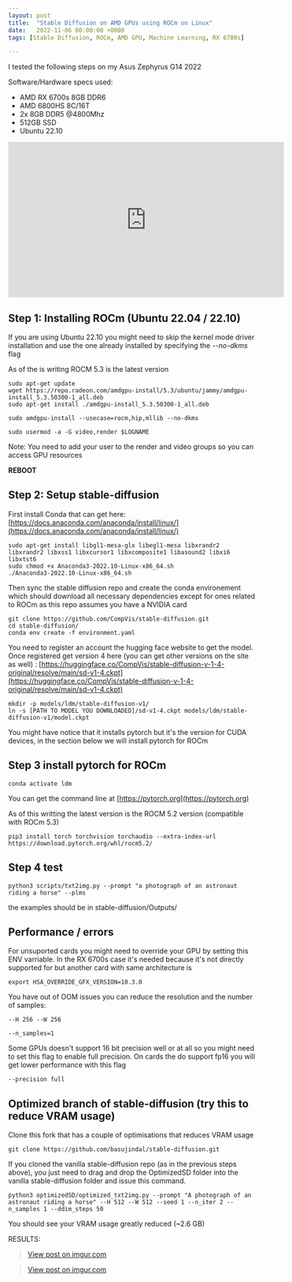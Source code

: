 ```yaml
---
layout: post
title:  "Stable Diffusion on AMD GPUs using ROCm on Linux"
date:   2022-11-06 00:00:00 +0000
tags: [Stable Diffusion, ROCm, AMD GPU, Machine Learning, RX 6700s]

---
```



I tested the following steps on my Asus Zephyrus G14 2022

Software/Hardware specs used:
*   AMD RX 6700s 8GB DDR6
*   AMD 6800HS 8C/16T
*   2x 8GB DDR5 @4800Mhz
*   512GB SSD
*   Ubuntu 22.10


<iframe width="560" height="315" src="https://www.youtube.com/embed/6cTjF1OESGE" title="YouTube video player" frameborder="0" allow="accelerometer; autoplay; clipboard-write; encrypted-media; gyroscope; picture-in-picture" allowfullscreen></iframe>







## Step 1: Installing ROCm (Ubuntu 22.04 / 22.10)

If you are using Ubuntu 22.10 you might need to skip the kernel mode driver installation and use the one already installed by specifying the *--no-dkms* flag

As of the is writing ROCM 5.3 is the latest version

```
sudo apt-get update
wget https://repo.radeon.com/amdgpu-install/5.3/ubuntu/jammy/amdgpu-install_5.3.50300-1_all.deb
sudo apt-get install ./amdgpu-install_5.3.50300-1_all.deb

sudo amdgpu-install --usecase=rocm,hip,mllib --no-dkms

sudo usermod -a -G video,render $LOGNAME
```
Note: You need to add your user to the render and video groups so you can access GPU resources

**REBOOT**



## Step 2: Setup stable-diffusion

First install Conda that can get here:
[https://docs.anaconda.com/anaconda/install/linux/](https://docs.anaconda.com/anaconda/install/linux/)

```
sudo apt-get install libgl1-mesa-glx libegl1-mesa libxrandr2 libxrandr2 libxss1 libxcursor1 libxcomposite1 libasound2 libxi6 libxtst6
sudo chmod +x Anaconda3-2022.10-Linux-x86_64.sh
./Anaconda3-2022.10-Linux-x86_64.sh
```

Then sync the stable diffusion repo and create the conda environement which should download all necessary dependencies except for ones related to ROCm as this repo assumes you have a NVIDIA card
```
git clone https://github.com/CompVis/stable-diffusion.git
cd stable-diffusion/
conda env create -f environment.yaml
```


You need to register an account the hugging face website to get the model.
Once registered get version 4 here (you can get other versions on the site as well) :
[https://huggingface.co/CompVis/stable-diffusion-v-1-4-original/resolve/main/sd-v1-4.ckpt](https://huggingface.co/CompVis/stable-diffusion-v-1-4-original/resolve/main/sd-v1-4.ckpt)

```
mkdir -p models/ldm/stable-diffusion-v1/
ln -s [PATH TO MODEL YOU DOWNLOADED]/sd-v1-4.ckpt models/ldm/stable-diffusion-v1/model.ckpt
```

You might have notice that it installs pytorch but it's the version for CUDA devices, in the section below we will install pytorch for ROCm

## Step 3 install pytorch for ROCm


```
conda activate ldm
```

You can get the command line at [https://pytorch.org](https://pytorch.org)

As of this writting the latest version is the ROCM 5.2 version (compatible with ROCm 5.3)
```
pip3 install torch torchvision torchaudio --extra-index-url https://download.pytorch.org/whl/rocm5.2/
```



## Step 4 test

```
python3 scripts/txt2img.py --prompt "a photograph of an astronaut riding a horse" --plms
```

the examples should be in stable-diffusion/Outputs/





## Performance / errors

For unsuported cards you might need to override your GPU by setting this ENV varriable. In the RX 6700s case it's needed because it's not directly supported for but another card with same architecture is
```
export HSA_OVERRIDE_GFX_VERSION=10.3.0
```

You have out of OOM issues you can reduce the resolution and the number of samples:
```
--H 256 --W 256
```
```
--n_samples=1
```

Some GPUs doesn't support 16 bit precision well or at all so you might need to set this flag to enable full precision. On cards the do support fp16 you will get lower performance with this flag
```
--precision full
```

## Optimized branch of stable-diffusion (try this to reduce VRAM usage)

Clone this fork that has a couple of optimisations that reduces VRAM usage
```
git clone https://github.com/basujindal/stable-diffusion.git
```

If you cloned the vanilla stable-diffusion repo (as in the previous steps above), you just need to drag and drop the OptimizedSD folder into the vanilla stable-diffusion folder and issue this command.

```
python3 optimizedSD/optimized_txt2img.py --prompt "A photograph of an astronaut riding a horse" --H 512 --W 512 --seed 1 --n_iter 2 --n_samples 1 --ddim_steps 50
```

You should see your VRAM usage greatly reduced (~2.6 GB)

RESULTS:

<blockquote class="imgur-embed-pub" lang="en" data-id="fkuzW8V"><a href="https://imgur.com/fkuzW8V">View post on imgur.com</a></blockquote><script async src="//s.imgur.com/min/embed.js" charset="utf-8"></script>

<blockquote class="imgur-embed-pub" lang="en" data-id="b3i3W9d"><a href="https://imgur.com/b3i3W9d">View post on imgur.com</a></blockquote><script async src="//s.imgur.com/min/embed.js" charset="utf-8"></script>